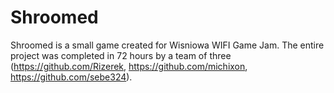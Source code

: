 # Shroomed
Shroomed is a small game created for Wisniowa WIFI Game Jam. The entire project was completed in 72 hours by a team of three (https://github.com/Rizerek, https://github.com/michixon, https://github.com/sebe324).
